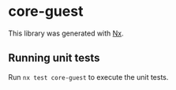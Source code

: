 # core-guest

This library was generated with [Nx](https://nx.dev).

## Running unit tests

Run `nx test core-guest` to execute the unit tests.
